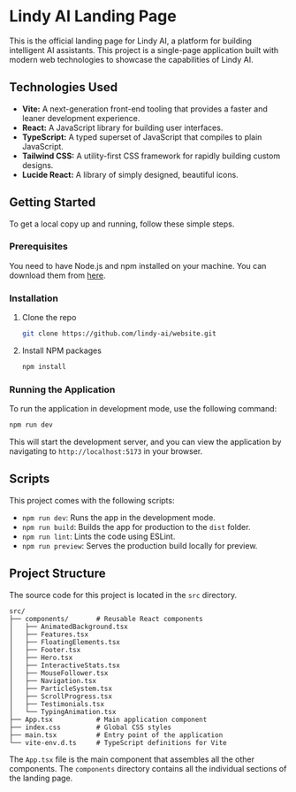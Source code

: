 # Lindy AI Landing Page

This is the official landing page for Lindy AI, a platform for building intelligent AI assistants. This project is a single-page application built with modern web technologies to showcase the capabilities of Lindy AI.

## Technologies Used

*   **Vite:** A next-generation front-end tooling that provides a faster and leaner development experience.
*   **React:** A JavaScript library for building user interfaces.
*   **TypeScript:** A typed superset of JavaScript that compiles to plain JavaScript.
*   **Tailwind CSS:** A utility-first CSS framework for rapidly building custom designs.
*   **Lucide React:** A library of simply designed, beautiful icons.

## Getting Started

To get a local copy up and running, follow these simple steps.

### Prerequisites

You need to have Node.js and npm installed on your machine. You can download them from [here](https://nodejs.org/).

### Installation

1.  Clone the repo
    ```sh
    git clone https://github.com/lindy-ai/website.git
    ```
2.  Install NPM packages
    ```sh
    npm install
    ```

### Running the Application

To run the application in development mode, use the following command:

```sh
npm run dev
```

This will start the development server, and you can view the application by navigating to `http://localhost:5173` in your browser.

## Scripts

This project comes with the following scripts:

*   `npm run dev`: Runs the app in the development mode.
*   `npm run build`: Builds the app for production to the `dist` folder.
*   `npm run lint`: Lints the code using ESLint.
*   `npm run preview`: Serves the production build locally for preview.

## Project Structure

The source code for this project is located in the `src` directory.

```
src/
├── components/       # Reusable React components
│   ├── AnimatedBackground.tsx
│   ├── Features.tsx
│   ├── FloatingElements.tsx
│   ├── Footer.tsx
│   ├── Hero.tsx
│   ├── InteractiveStats.tsx
│   ├── MouseFollower.tsx
│   ├── Navigation.tsx
│   ├── ParticleSystem.tsx
│   ├── ScrollProgress.tsx
│   ├── Testimonials.tsx
│   └── TypingAnimation.tsx
├── App.tsx           # Main application component
├── index.css         # Global CSS styles
├── main.tsx          # Entry point of the application
└── vite-env.d.ts     # TypeScript definitions for Vite
```

The `App.tsx` file is the main component that assembles all the other components. The `components` directory contains all the individual sections of the landing page.
